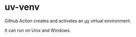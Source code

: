 # uv-venv

Github Action creates and activates an [uv](https://github.com/astral-sh/uv) 
virtual environment.

It can run on Unix and Windows.
